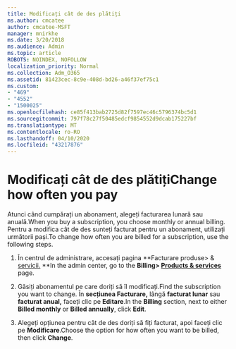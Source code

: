 ```yaml
---
title: Modificați cât de des plătiți
ms.author: cmcatee
author: cmcatee-MSFT
manager: mnirkhe
ms.date: 3/20/2018
ms.audience: Admin
ms.topic: article
ROBOTS: NOINDEX, NOFOLLOW
localization_priority: Normal
ms.collection: Adm_O365
ms.assetid: 81423cec-8c9e-408d-bd26-a46f37ef75c1
ms.custom:
- "469"
- "4552"
- "1500025"
ms.openlocfilehash: ce85f413bab2725d82f7597ec46c5796374bc5d1
ms.sourcegitcommit: 797f78c27f50485edcf9854552d9dcab175227bf
ms.translationtype: MT
ms.contentlocale: ro-RO
ms.lasthandoff: 04/10/2020
ms.locfileid: "43217876"
---
```

# <a name="change-how-often-you-pay"></a><span data-ttu-id="c08f0-102">Modificați cât de des plătiți</span><span class="sxs-lookup"><span data-stu-id="c08f0-102">Change how often you pay</span></span>

<span data-ttu-id="c08f0-103">Atunci când cumpărați un abonament, alegeți facturarea lunară sau anuală.</span><span class="sxs-lookup"><span data-stu-id="c08f0-103">When you buy a subscription, you choose monthly or annual billing.</span></span> <span data-ttu-id="c08f0-104">Pentru a modifica cât de des sunteți facturat pentru un abonament, utilizați următorii pași.</span><span class="sxs-lookup"><span data-stu-id="c08f0-104">To change how often you are billed for a subscription, use the following steps.</span></span>

1. <span data-ttu-id="c08f0-105">În centrul de administrare, accesați pagina \*\*Facturare produse> & [servicii.](https://go.microsoft.com/fwlink/p/?linkid=842054) \*\*</span><span class="sxs-lookup"><span data-stu-id="c08f0-105">In the admin center, go to the **Billing> [Products & services](https://go.microsoft.com/fwlink/p/?linkid=842054)** page.</span></span>

2. <span data-ttu-id="c08f0-106">Găsiți abonamentul pe care doriți să îl modificați.</span><span class="sxs-lookup"><span data-stu-id="c08f0-106">Find the subscription you want to change.</span></span> <span data-ttu-id="c08f0-107">În **secțiunea Facturare,** lângă **facturat lunar** sau **facturat anual,** faceți clic pe **Editare**.</span><span class="sxs-lookup"><span data-stu-id="c08f0-107">In the **Billing** section, next to either **Billed monthly** or **Billed annually**, click **Edit**.</span></span>

3. <span data-ttu-id="c08f0-108">Alegeți opțiunea pentru cât de des doriți să fiți facturat, apoi faceți clic pe **Modificare**.</span><span class="sxs-lookup"><span data-stu-id="c08f0-108">Choose the option for how often you want to be billed, then click **Change**.</span></span>
